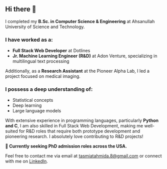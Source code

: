 ## Hi there 👋

I completed my **B.Sc. in Computer Science & Engineering** at Ahsanullah University of Science and Technology.

### I have worked as a:
- **Full Stack Web Developer** at Dotlines
- **Jr. Machine Learning Engineer (R&D)** at Adon Venture, specializing in multilingual text processing

Additionally, as a **Research Assistant** at the Pioneer Alpha Lab, I led a project focused on medical imaging.

### I possess a deep understanding of:
- Statistical concepts
- Deep learning
- Large language models

With extensive experience in programming languages, particularly **Python and C**, I am also skilled in Full Stack Web Development, making me well-suited for R&D roles that require both prototype development and pioneering research. I absolutely love contributing to R&D projects!

**🔭 Currently seeking PhD admission roles across the USA.**

Feel free to contact me via email at [tasmiatahmida.8@gmail.com](mailto:tasmiatahmida.8@gmail.com) or connect with me on [LinkedIn](https://www.linkedin.com).
